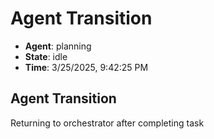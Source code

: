 # Agent Transition

- **Agent**: planning
- **State**: idle
- **Time**: 3/25/2025, 9:42:25 PM

## Agent Transition

Returning to orchestrator after completing task

